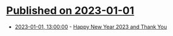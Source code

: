 # [Published on 2023-01-01](index.md)

* [2023-01-01, 13:00:00](https://soylentnews.org/article.pl?sid=22/12/31/2050240&from=rss) - [Happy New Year 2023 and Thank You](https://soylentnews.org/article.pl?sid=22/12/31/2050240&from=rss)
